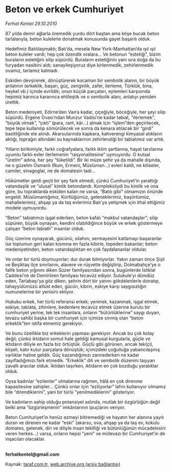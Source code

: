 # Beton ve erkek Cumhuriyet

*Ferhat Kentel 29.10.2010*

<div class="yazi"><p>87 yılda demir ağlarla öremedik yurdu dört baştan ama köşe bucak beton tarlalarıyla, beton kulelerle donatmak konusunda gayet başarılı olduk. </p>
<p>Hedefimiz Batılılaşmaktı; Batı’da, mesela New York-Manhattan’da ışıl ışıl beton kuleler vardı; hep çok özendik oralara... Ve betonun “estetiği”, bizim buraların estetiğini silip süpürdü. Buraların estetiğinin yanı sıra doğa da bu furyadan nasibini aldı; sanayileşiyoruz diye kirlenmedik, zehirlenmedik ovamız, tarlamız kalmadı. </p>
<p>Eskiden devşirerek, dönüştürerek kocaman bir sembolik alanın, bir büyük anlatının (erkeklik, başarı, güç, zenginlik, zafer, ilerleme, Türklük, bina, heykel vb.) içinde evrildik; onun küçük parçaları, eylemleri karşısında hepimiz karınca kararınca ehlileştik ve o sembolik alanı, anlatıyı yeniden ürettik.</p>
<p>Beton medeniyeti, Edirne’den Van’a kadar, çiçeğiyle, böceğiyle, her şeyi silip süpürdü. Ergene Ovası’ndan Munzur Vadisi’ne kadar tabiat, “ilerlemek”, “büyük olmak”, “çıktı” (para, rant, kâr...) almak için “işlem”den geçirilecek, tepe tepe kullanılıp sömürülecek ve sonra da kenara atılacak bir “girdi” basitliğinde ele alındı. Akarsularında kapkara, kahverengi kimyasal atıkların aktığı, toprağın altındaki su kaynaklarının zehirlendiği bir tabiatımız var artık.</p>
<p>Yılların birikimiyle, farklı coğrafyalara, farklı iklim şartlarına, hayat tarzlarına uyumlu farklı evler ilerlemenin “rasyonalitesine” uymuyordu. O kutsal “üretim” adına, her şey “tüketildi”. Bir iki müze şehir ya da mahalle dışında, ne o güzelim Osmanlı (Rum, Ermeni, Müslüman...) evleri kaldı, ne kiliseler, camiler, sinagoglar, ne de domatesin tadı...</p>
<p>Hükümetler geldi geçti bir şey fark etmedi, çünkü Cumhuriyet’in yarattığı vatandaşlık ve “ulusal” kimlik betondandı. Kompleksliydi bu kimlik ve ona göre, bu topraklarda eskiden kalan ne varsa, “Batılı gibi” olmamızın önünde engeldi. Müslümanlığımız, Kürtlüğümüz, geleneklerimiz, başörtümüz, mahallelerimiz, ahşap ya da taş evlerimiz Batı’ya yetişmek için ithal ettiğimiz modele uymuyordu. </p>
<p>“Beton” tabiatımızı işgal ederken, beton kafalı “makbul vatandaşlar”; silip süpüren, büyük oynayan, kendini olabildiğince büyük ve erkek göstermeye çalışan “beton tabiatlı” insanlar olduk.</p>
<p>Güç üzerine oynayarak, gücünü, silahını, sermayesini katlamayı başaranlar ise toplumun geri kalan kısmına en fazla kibirle, tepeden bakanlar; beton medeniyetinden, beton vatandaşlıktan en çok faydalananlar oldular.</p>
<p>Ve onlar bir türlü doymuyorlar; dur durak bilmiyorlar. Yakın zaman önce Şişli ve Beşiktaş ilçe sınırlarını, alavere ve rüşvetle değiştirip, Dolmabahçe’ye o fallik beton yığınını diken Süzer familyasından sonra, bugünlerde İstiklal Caddesi’ne de Demirören familyası tecavüz ediyor. Sulukule’yi dümdüz eden, Tarlabaşı’ya göz diken, şehrin dört bir yanını gökdelenlerle donatıp, tahayyülümüzü altüst eden, gücün, kibrin, eskiye karşı saygısızlığın numunelerine bir yenisini ekliyor. </p>
<p>Hukuku erkek, her türlü referansı erkek; yenmek, kazanmak, işgal etmek, eskiye, tabiata, zihinlere, bedenlere tecavüz etmek üzerine kurulu bir cumhuriyet yerine, tek tek insanlara, onların “bütünlüklerine” saygı duyan, tevazu sahibi başka bir cumhuriyet için içimize sinmiş olan “beton erkeklik”ten istifa etmemiz gerekiyor.</p>
<p>Ve bunu özellikle biz erkeklerin yapması gerekiyor. Ancak bu çok kolay değil; çünkü iktidarın somut hale geldiği kamusal kurgularla, güçle ve iktidarın diliyle en fazla biz örtüştük. Güçlü gibi görünen, ancak tek(çi), köşeli, katır kutur parçalara dönüştük; içimizdeki çoğulluğa yabancılaşmış varlıklar haline geldik. Güç kazandığımızı zannederken ne kadar zayıfladığımızı fark etmedik. “Erkeklik” dili ve sembolik düzenini taşıyan zavallı aracılar olduk. İktidarı taşırken, iktidarın en çok bozduğu yaratıklar olduk. </p>
<p>Oysa kadınlar “ezilenler” olmalarına rağmen, hâlâ en çok direnme kapasitesine sahipler... Çünkü onlar için “eziliyorlar” lafını kullanıyor olmamız bile “direndiklerini”, yani bir türlü “yenilmediklerini” gösteriyor. </p>
<p>Ve kadınların sahip olduğu potansiyel aslında, mutlak bir özgürlüğün değil belki ama “özgürleşmenin” imkânlarının ipuçlarını veriyor. </p>
<p>Beton Cumhuriyet’in henüz ezmeyi bitiremediği ve hayatın her alanına yayılı duran ve direnen ne kadar “eski” (akarsu, ova, ahşap ya da taş ev, kokulu domates, gelenek, din ve diliyle insan tekilliği ve bütünlüğünün mücadelesini veren herkes...) varsa, onların hepsi “yeni” ve mütevazı bir Cumhuriyet’in de inşacıları olacaklar.</p><b><br/>ferhatkentel@gmail.com</b></div>

Kaynak: [taraf.com.tr](http://www.taraf.com.tr:80/ferhat-kentel/makale-beton-ve-erkek-cumhuriyet.htm), [web.archive.org (arşiv bağlantısı)](http://web.archive.org/web/20101031170358/http://www.taraf.com.tr:80/ferhat-kentel/makale-beton-ve-erkek-cumhuriyet.htm)
